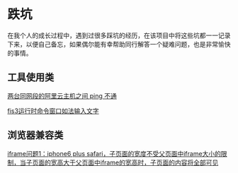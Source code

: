 # 跌坑

在我个人的成长过程中，遇到过很多踩坑的经历，在该项目中将这些坑都一一记录下来，以便自己备忘，如果偶尔能有幸帮助同行解答一个疑难问题，也是非常愉快的事情。

## 工具使用类

[两台同网段的阿里云主机之间 ping 不通](./tools/aliyun-ping-timeout.md)

[fis3运行时命令窗口如法输入文字](./tools/aliyun-ping-timeout.md)

## 浏览器兼容类

[iframe问题1：iphone6 plus safari，子页面的宽度不受父页面中iframe大小的限制，当子页面的宽高大于父页面中iframe的宽高时，子页面的内容将全部可见](./cross-browser/iframe1.md)
